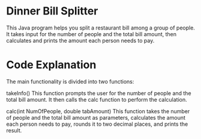 # Dinner Bill Splitter

This Java program helps you split a restaurant bill among a group of people. It takes input for the number of people and the total bill amount, then calculates and prints the amount each person needs to pay.

# Code Explanation
The main functionality is divided into two functions:

takeInfo()
This function prompts the user for the number of people and the total bill amount. It then calls the calc function to perform the calculation.

calc(int NumOfPeople, double tabAmount)
This function takes the number of people and the total bill amount as parameters, calculates the amount each person needs to pay, rounds it to two decimal places, and prints the result.
